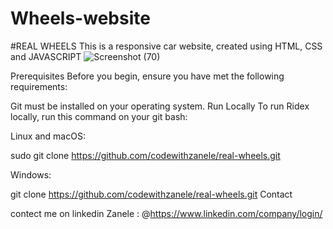 # Wheels-website
#REAL WHEELS 
This is a responsive car website, created using HTML, CSS and JAVASCRIPT
 ![Screenshot (70)](https://github.com/ZaneleNe/Real-wheels/assets/136015898/501b3f63-3935-4127-b06f-31c2c28e961c) 


Prerequisites Before you begin, ensure you have met the following requirements:

Git must be installed on your operating system. Run Locally To run Ridex locally, run this command on your git bash:

Linux and macOS:

sudo git clone https://github.com/codewithzanele/real-wheels.git

Windows:

git clone https://github.com/codewithzanele/real-wheels.git Contact

contect me on linkedin Zanele : @https://www.linkedin.com/company/login/
